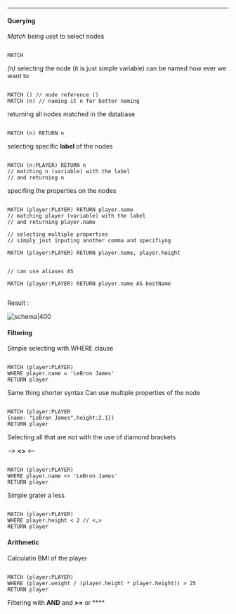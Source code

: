 ***

#### Querying 

*Match* being uset to select nodes 
```cypher

MATCH 
```

*(n)* selecting the node (it is just simple variable)
can be named how ever we want to 
```cypher

MATCH () // node reference ()
MATCH (n) // naming it n for better naming 
```

returning all nodes matched in the database 
```cypher 

MATCH (n) RETURN n
```

selecting specific **label** of the nodes

```cypher 

MATCH (n:PLAYER) RETURN n
// matching n (variable) with the label 
// and returning n 
```

specifing the properties on the nodes

```cypher 

MATCH (player:PLAYER) RETURN player.name
// matching player (variable) with the label 
// and returning player.name

// selecting multiple properties 
// simply just inputing another comma and specifiyng 

MATCH (player:PLAYER) RETURN player.name, player.height


// can use aliases AS

MATCH (player:PLAYER) RETURN player.name AS bestName 


```

Result : 

![schema|400](assets/graphDb/select-property.png)


#### Filtering 

Simple selecting with WHERE clause 
```cypher

MATCH (player:PLAYER)
WHERE player.name = 'LeBron James'
RETURN player

```

Same thing shorter syntax 
Can use multiple properties of the node 
```cypher

MATCH (player:PLAYER 
{name: "LeBron James",height:2.1})
RETURN player
``` 

Selecting all that are not with the use of diamond brackets 

--> **<>** <--

```cypher

MATCH (player:PLAYER)
WHERE player.name <> 'LeBron James'
RETURN player
```

Simple grater a less 

```cypher

MATCH (player:PLAYER)
WHERE player.height < 2 // <,>
RETURN player

```

#### Arithmetic 


Calculatin BMI of the player 

```cypher

MATCH (player:PLAYER)
WHERE (player.weight / (player.height * player.height)) > 25
RETURN player
```


Filtering with **AND** and **>=** or ****